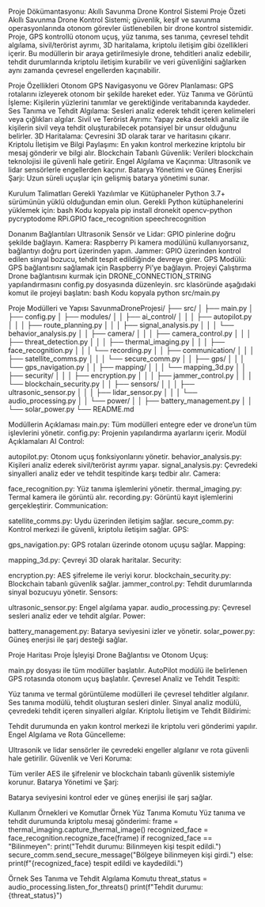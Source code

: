 Proje Dökümantasyonu: Akıllı Savunma Drone Kontrol Sistemi
Proje Özeti
Akıllı Savunma Drone Kontrol Sistemi; güvenlik, keşif ve savunma operasyonlarında otonom görevler üstlenebilen bir drone kontrol sistemidir. Proje, GPS kontrollü otonom uçuş, yüz tanıma, ses tanıma, çevresel tehdit algılama, sivil/terörist ayrımı, 3D haritalama, kriptolu iletişim gibi özellikleri içerir. Bu modüllerin bir araya getirilmesiyle drone, tehditleri analiz edebilir, tehdit durumlarında kriptolu iletişim kurabilir ve veri güvenliğini sağlarken aynı zamanda çevresel engellerden kaçınabilir.

Proje Özellikleri
Otonom GPS Navigasyonu ve Görev Planlaması: GPS rotalarını izleyerek otonom bir şekilde hareket eder.
Yüz Tanıma ve Görüntü İşleme: Kişilerin yüzlerini tanımlar ve gerektiğinde veritabanında kaydeder.
Ses Tanıma ve Tehdit Algılama: Sesleri analiz ederek tehdit içeren kelimeleri veya çığlıkları algılar.
Sivil ve Terörist Ayrımı: Yapay zeka destekli analiz ile kişilerin sivil veya tehdit oluşturabilecek potansiyel bir unsur olduğunu belirler.
3D Haritalama: Çevresini 3D olarak tarar ve haritasını çıkarır.
Kriptolu İletişim ve Bilgi Paylaşımı: En yakın kontrol merkezine kriptolu bir mesaj gönderir ve bilgi alır.
Blockchain Tabanlı Güvenlik: Verileri blockchain teknolojisi ile güvenli hale getirir.
Engel Algılama ve Kaçınma: Ultrasonik ve lidar sensörlerle engellerden kaçınır.
Batarya Yönetimi ve Güneş Enerjisi Şarjı: Uzun süreli uçuşlar için gelişmiş batarya yönetimi sunar.

Kurulum Talimatları
Gerekli Yazılımlar ve Kütüphaneler
Python 3.7+ sürümünün yüklü olduğundan emin olun.
Gerekli Python kütüphanelerini yüklemek için:
bash
Kodu kopyala
pip install dronekit opencv-python pycryptodome RPi.GPIO face_recognition speechrecognition

Donanım Bağlantıları
Ultrasonik Sensör ve Lidar: GPIO pinlerine doğru şekilde bağlayın.
Kamera: Raspberry Pi kamera modülünü kullanıyorsanız, bağlantıyı doğru port üzerinden yapın.
Jammer: GPIO üzerinden kontrol edilen sinyal bozucu, tehdit tespit edildiğinde devreye girer.
GPS Modülü: GPS bağlantısını sağlamak için Raspberry Pi’ye bağlayın.
Projeyi Çalıştırma
Drone bağlantısını kurmak için DRONE_CONNECTION_STRING yapılandırmasını config.py dosyasında düzenleyin.
src klasöründe aşağıdaki komut ile projeyi başlatın:
bash
Kodu kopyala
python src/main.py

Proje Modülleri ve Yapısı
SavunmaDroneProjesi/
├── src/
│   ├── main.py
│   ├── config.py
│   ├── modules/
│   │   ├── ai_control/
│   │   │   ├── autopilot.py
│   │   │   ├── route_planning.py
│   │   │   ├── signal_analysis.py
│   │   │   └── behavior_analysis.py
│   │   ├── camera/
│   │   │   ├── camera_control.py
│   │   │   ├── threat_detection.py
│   │   │   ├── thermal_imaging.py
│   │   │   ├── face_recognition.py
│   │   │   └── recording.py
│   │   ├── communication/
│   │   │   ├── satellite_comms.py
│   │   │   └── secure_comm.py
│   │   ├── gps/
│   │   │   └── gps_navigation.py
│   │   ├── mapping/
│   │   │   └── mapping_3d.py
│   │   ├── security/
│   │   │   ├── encryption.py
│   │   │   ├── jammer_control.py
│   │   │   └── blockchain_security.py
│   │   ├── sensors/
│   │   │   ├── ultrasonic_sensor.py
│   │   │   ├── lidar_sensor.py
│   │   │   └── audio_processing.py
│   │   └── power/
│   │       ├── battery_management.py
│   │       └── solar_power.py
└── README.md


Modüllerin Açıklaması
main.py: Tüm modülleri entegre eder ve drone’un tüm işlevlerini yönetir.
config.py: Projenin yapılandırma ayarlarını içerir.
Modül Açıklamaları
AI Control:

autopilot.py: Otonom uçuş fonksiyonlarını yönetir.
behavior_analysis.py: Kişileri analiz ederek sivil/terörist ayrımı yapar.
signal_analysis.py: Çevredeki sinyalleri analiz eder ve tehdit tespitinde karşı tedbir alır.
Camera:

face_recognition.py: Yüz tanıma işlemlerini yönetir.
thermal_imaging.py: Termal kamera ile görüntü alır.
recording.py: Görüntü kayıt işlemlerini gerçekleştirir.
Communication:

satellite_comms.py: Uydu üzerinden iletişim sağlar.
secure_comm.py: Kontrol merkezi ile güvenli, kriptolu iletişim sağlar.
GPS:

gps_navigation.py: GPS rotaları üzerinde otonom uçuşu sağlar.
Mapping:

mapping_3d.py: Çevreyi 3D olarak haritalar.
Security:

encryption.py: AES şifreleme ile veriyi korur.
blockchain_security.py: Blockchain tabanlı güvenlik sağlar.
jammer_control.py: Tehdit durumlarında sinyal bozucuyu yönetir.
Sensors:

ultrasonic_sensor.py: Engel algılama yapar.
audio_processing.py: Çevresel sesleri analiz eder ve tehdit algılar.
Power:

battery_management.py: Batarya seviyesini izler ve yönetir.
solar_power.py: Güneş enerjisi ile şarj desteği sağlar.


Proje Haritası
Proje İşleyişi
Drone Bağlantısı ve Otonom Uçuş:

main.py dosyası ile tüm modüller başlatılır.
AutoPilot modülü ile belirlenen GPS rotasında otonom uçuş başlatılır.
Çevresel Analiz ve Tehdit Tespiti:

Yüz tanıma ve termal görüntüleme modülleri ile çevresel tehditler algılanır.
Ses tanıma modülü, tehdit oluşturan sesleri dinler.
Sinyal analiz modülü, çevredeki tehdit içeren sinyalleri algılar.
Kriptolu İletişim ve Tehdit Bildirimi:

Tehdit durumunda en yakın kontrol merkezi ile kriptolu veri gönderimi yapılır.
Engel Algılama ve Rota Güncelleme:

Ultrasonik ve lidar sensörler ile çevredeki engeller algılanır ve rota güvenli hale getirilir.
Güvenlik ve Veri Koruma:

Tüm veriler AES ile şifrelenir ve blockchain tabanlı güvenlik sistemiyle korunur.
Batarya Yönetimi ve Şarj:

Batarya seviyesini kontrol eder ve güneş enerjisi ile şarj sağlar.


Kullanım Örnekleri ve Komutlar
Örnek Yüz Tanıma Komutu
Yüz tanıma ve tehdit durumunda kriptolu mesaj gönderimi:
frame = thermal_imaging.capture_thermal_image()
recognized_face = face_recognition.recognize_face(frame)
if recognized_face == "Bilinmeyen":
    print("Tehdit durumu: Bilinmeyen kişi tespit edildi.")
    secure_comm.send_secure_message("Bölgeye bilinmeyen kişi girdi.")
else:
    print(f"{recognized_face} tespit edildi ve kaydedildi.")


Örnek Ses Tanıma ve Tehdit Algılama Komutu
threat_status = audio_processing.listen_for_threats()
print(f"Tehdit durumu: {threat_status}")




